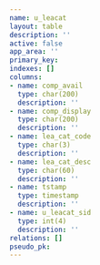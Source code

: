 ```yaml
---
name: u_leacat
layout: table
description: ''
active: false
app_area: ''
primary_key: 
indexes: []
columns:
- name: comp_avail
  type: char(200)
  description: ''
- name: comp_display
  type: char(200)
  description: ''
- name: lea_cat_code
  type: char(3)
  description: ''
- name: lea_cat_desc
  type: char(60)
  description: ''
- name: tstamp
  type: timestamp
  description: ''
- name: u_leacat_sid
  type: int(4)
  description: ''
relations: []
pseudo_pk: 
---
```


